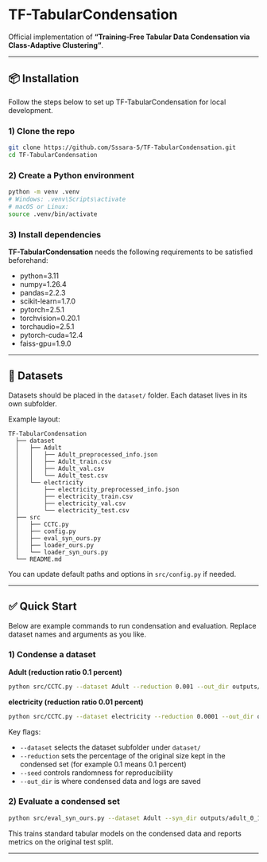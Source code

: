 # TF-TabularCondensation

Official implementation of **“Training-Free Tabular Data Condensation via Class-Adaptive Clustering”**.

---

## 📦 Installation

Follow the steps below to set up TF-TabularCondensation for local development.

### 1) Clone the repo

```bash
git clone https://github.com/Sssara-5/TF-TabularCondensation.git
cd TF-TabularCondensation
```

### 2) Create a Python environment

```bash
python -m venv .venv
# Windows: .venv\Scripts\activate
# macOS or Linux:
source .venv/bin/activate
```

### 3) Install dependencies

**TF-TabularCondensation** needs the following requirements to be satisfied beforehand:

- python=3.11  
- numpy=1.26.4  
- pandas=2.2.3  
- scikit-learn=1.7.0  
- pytorch=2.5.1  
- torchvision=0.20.1  
- torchaudio=2.5.1  
- pytorch-cuda=12.4 
- faiss-gpu=1.9.0  

---

## 📂 Datasets

Datasets should be placed in the `dataset/` folder. Each dataset lives in its own subfolder.

Example layout:

```
TF-TabularCondensation
  ├── dataset
  │   ├── Adult
  │   │   ├── Adult_preprocessed_info.json
  │   │   ├── Adult_train.csv
  │   │   ├── Adult_val.csv
  │   │   └── Adult_test.csv
  │   └── electricity
  │       ├── electricity_preprocessed_info.json
  │       ├── electricity_train.csv
  │       ├── electricity_val.csv
  │       └── electricity_test.csv
  ├── src
  │   ├── CCTC.py
  │   ├── config.py
  │   ├── eval_syn_ours.py
  │   ├── loader_ours.py
  │   └── loader_syn_ours.py
  └── README.md
```

You can update default paths and options in `src/config.py` if needed.

---

## ✅ Quick Start

Below are example commands to run condensation and evaluation. Replace dataset names and arguments as you like.

### 1) Condense a dataset

**Adult (reduction ratio 0.1 percent)**

```bash
python src/CCTC.py --dataset Adult --reduction 0.001 --out_dir outputs/adult_0_1
```

**electricity (reduction ratio 0.01 percent)**

```bash
python src/CCTC.py --dataset electricity --reduction 0.0001 --out_dir outputs/electricity_1_0
```

Key flags:
- `--dataset` selects the dataset subfolder under `dataset/`
- `--reduction` sets the percentage of the original size kept in the condensed set (for example 0.1 means 0.1 percent)
- `--seed` controls randomness for reproducibility
- `--out_dir` is where condensed data and logs are saved

### 2) Evaluate a condensed set

```bash
python src/eval_syn_ours.py --dataset Adult --syn_dir outputs/adult_0_1
```

This trains standard tabular models on the condensed data and reports metrics on the original test split.

---


